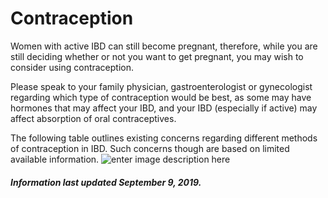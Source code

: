 <h1>Contraception</h1>

Women with active IBD can still become pregnant, therefore, while you are still deciding whether or not you want to get pregnant, you may wish to consider using contraception. 

Please speak to your family physician, gastroenterologist or gynecologist regarding which type of contraception would be best, as some may have hormones that may affect your IBD, and your IBD (especially if active) may affect absorption of oral contraceptives.

The following table outlines existing concerns regarding different methods of contraception in IBD. Such concerns though are based on limited available information.
![enter image description here](https://github.com/tactica/pregnancy-ibd/blob/master/images/contraception.png?raw=true)

<h5>Information last updated September 9, 2019.</h5> 
